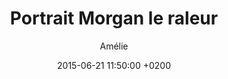 ---
title: Portrait Morgan le raleur 
title_seo: ""
description: ""
date: 2015-06-21 11:50:00 +0200
hero_image:
thumbnail:
category:
excerpt: ""
author: Amélie
---